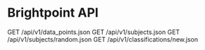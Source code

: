 Brightpoint API
===============

GET /api/v1/data_points.json
GET /api/v1/subjects.json
GET /api/v1/subjects/random.json
GET /api/v1/classifications/new.json